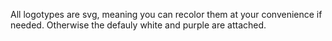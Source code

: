 All logotypes are svg, meaning you can recolor them at your convenience if needed. Otherwise the defauly white and purple are attached.
